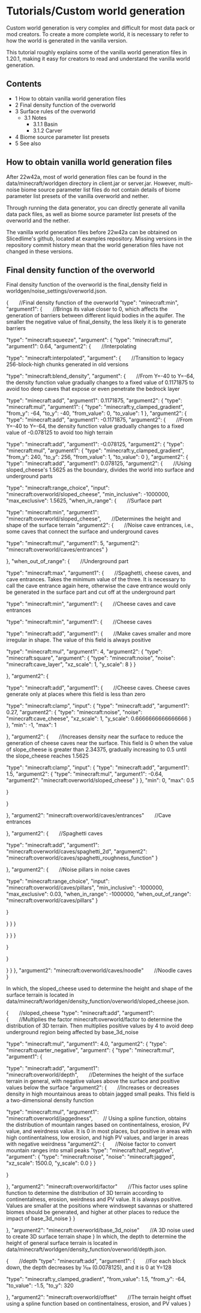 # Tutorials/Custom world generation
Custom world generation is very complex and difficult for most data pack or mod creators. To create a more complete world, it is necessary to refer to how the world is generated in the vanilla version.

This tutorial roughly explains some of the vanilla world generation files in 1.20.1, making it easy for creators to read and understand the vanilla world generation.

## Contents
- 1 How to obtain vanilla world generation files
- 2 Final density function of the overworld
- 3 Surface rules of the overworld
	- 3.1 Notes
		- 3.1.1 Basin
		- 3.1.2 Carver
- 4 Biome source parameter list presets
- 5 See also

## How to obtain vanilla world generation files
After 22w42a, most of world generation files can be found in the data/minecraft/worldgen directory in client.jar or server.jar. However, multi-noise biome source parameter list files do not contain details of biome parameter list presets of the vanilla overworld and nether.

Through running the data generator, you can directly generate all vanilla data pack files, as well as biome source parameter list presets of the overworld and the nether.

The vanilla world generation files before 22w42a can be obtained on Slicedlime's github, located at examples repository. Missing versions in the repository commit history mean that the world generation files have not changed in these versions.

## Final density function of the overworld
Final density function of the overworld is the final_density field in worldgen/noise_settings/overworld.json.

{  //Final density function of the overworld
"type": "minecraft:min",
"argument1":
{  //Brings its value closer to 0, which affects the generation of barriers between different liquid bodies in the aquifer. The smaller the negative value of final_density, the less likely it is to generate barriers

"type": "minecraft:squeeze",
"argument": {
"type": "minecraft:mul",
"argument1": 0.64,
"argument2":
{  //Interpolating

"type": "minecraft:interpolated",
"argument":
{  //Transition to legacy 256-block-high chunks generated in old versions

"type": "minecraft:blend_density",
"argument":
{  //From Y=-40 to Y=-64, the density function value gradually changes to a fixed value of 0.1171875 to avoid too deep caves that expose or even penetrate the bedrock layer

"type": "minecraft:add",
"argument1": 0.1171875,
"argument2": {
"type": "minecraft:mul",
"argument1": {
"type": "minecraft:y_clamped_gradient",
"from_y": -64,
"to_y": -40,
"from_value": 0,
"to_value": 1
},
"argument2": {
"type": "minecraft:add",
"argument1": -0.1171875,
"argument2":
{  //From Y=-40 to Y=-64, the density function value gradually changes to a fixed value of -0.078125 to avoid too high terrain

"type": "minecraft:add",
"argument1": -0.078125,
"argument2": {
"type": "minecraft:mul",
"argument1": {
"type": "minecraft:y_clamped_gradient",
"from_y": 240,
"to_y": 256,
"from_value": 1,
"to_value": 0
},
"argument2": {
"type": "minecraft:add",
"argument1": 0.078125,
"argument2":
{  //Using sloped_cheese's 1.5625 as the boundary, divides the world into surface and underground parts

"type": "minecraft:range_choice",
"input": "minecraft:overworld/sloped_cheese",
"min_inclusive": -1000000,
"max_exclusive": 1.5625,
"when_in_range":
{  //Surface part

"type": "minecraft:min",
"argument1": "minecraft:overworld/sloped_cheese",  //Determines the height and shape of the surface terrain
"argument2":
{  //Noise cave entrances, i.e., some caves that connect the surface and underground caves

"type": "minecraft:mul",
"argument1": 5,
"argument2": "minecraft:overworld/caves/entrances"
}

},
"when_out_of_range":
{  //Underground part

"type": "minecraft:max",
"argument1":
{  //Spaghetti, cheese caves, and cave entrances. Takes the minimum value of the three. It is necessary to call the cave entrance again here, otherwise the cave entrance would only be generated in the surface part and cut off at the underground part

"type": "minecraft:min",
"argument1":
{  //Cheese caves and cave entrances

"type": "minecraft:min",
"argument1":
{  //Cheese caves

"type": "minecraft:add",
"argument1":
{  //Make caves smaller and more irregular in shape. The value of this field is always positive

"type": "minecraft:mul",
"argument1": 4,
"argument2": {
"type": "minecraft:square",
"argument": {
"type": "minecraft:noise",
"noise": "minecraft:cave_layer",
"xz_scale": 1,
"y_scale": 8
}
}

},
"argument2":
{

"type": "minecraft:add",
"argument1":
{  //Cheese caves. Cheese caves generate only at places where this field is less than zero

"type": "minecraft:clamp",
"input": {
"type": "minecraft:add",
"argument1": 0.27,
"argument2": {
"type": "minecraft:noise",
"noise": "minecraft:cave_cheese",
"xz_scale": 1,
"y_scale": 0.6666666666666666
}
},
"min": -1,
"max": 1

},
"argument2":
{  //Increases density near the surface to reduce the generation of cheese caves near the surface. This field is 0 when the value of slope_cheese is greater than 2.34375, gradually increasing to 0.5 until the slope_cheese reaches 1.5625

"type": "minecraft:clamp",
"input": {
"type": "minecraft:add",
"argument1": 1.5,
"argument2": {
"type": "minecraft:mul",
"argument1": -0.64,
"argument2": "minecraft:overworld/sloped_cheese"
}
},
"min": 0,
"max": 0.5

}

}

},
"argument2": "minecraft:overworld/caves/entrances"  //Cave entrances

},
"argument2":
{  //Spaghetti caves

"type": "minecraft:add",
"argument1": "minecraft:overworld/caves/spaghetti_2d",
"argument2": "minecraft:overworld/caves/spaghetti_roughness_function"
}

},
"argument2":
{  //Noise pillars in noise caves

"type": "minecraft:range_choice",
"input": "minecraft:overworld/caves/pillars",
"min_inclusive": -1000000,
"max_exclusive": 0.03,
"when_in_range": -1000000,
"when_out_of_range": "minecraft:overworld/caves/pillars"
}

}

}
}
}

}
}
}

}

}

}
}
},
"argument2": "minecraft:overworld/caves/noodle"  //Noodle caves
}

In which, the sloped_cheese used to determine the height and shape of the surface terrain is located in data/minecraft/worldgen/density_function/overworld/sloped_cheese.json.

{  //sloped_cheese
"type": "minecraft:add",
"argument1":
{  //Multiplies the factor minecraft:overworld/factor to determine the distribution of 3D terrain. Then multiplies positive values by 4 to avoid deep underground region being affected by base_3d_noise

"type": "minecraft:mul",
"argument1": 4.0,
"argument2": {
"type": "minecraft:quarter_negative",
"argument": {
"type": "minecraft:mul",
"argument1":
{

"type": "minecraft:add",
"argument1": "minecraft:overworld/depth",  //Determines the height of the surface terrain in general, with negative values above the surface and positive values below the surface
"argument2":
{  //Increases or decreases density in high mountainous areas to obtain jagged small peaks. This field is a two-dimensional density function

"type": "minecraft:mul",
"argument1": "minecraft:overworld/jaggedness",  // Using a spline function, obtains the distribution of mountain ranges based on continentalness, erosion, PV value, and weirdness value. It is 0 in most places, but positive in areas with high continentalness, low erosion, and high PV values, and larger in areas with negative weirdness
"argument2": {  //Noise factor to convert mountain ranges into small peaks
"type": "minecraft:half_negative",
"argument": {
"type": "minecraft:noise",
"noise": "minecraft:jagged",
"xz_scale": 1500.0,
"y_scale": 0.0
}
}

}

},
"argument2": "minecraft:overworld/factor"  //This factor uses spline function to determine the distribution of 3D terrain according to continentalness, erosion, weirdness and PV value. It is always positive. Values are smaller at the positions where windswept savannas or shattered biomes should be generated, and higher at other places to reduce the impact of base_3d_noise
}
}

},
"argument2": "minecraft:overworld/base_3d_noise"  //A 3D noise used to create 3D surface terrain shape
}
In which, the depth to determine the height of general surface terrain is located in data/minecraft/worldgen/density_function/overworld/depth.json.

{  //depth
"type": "minecraft:add",
"argument1":
{  //For each block down, the depth decreases by 1⁄128 (0.0078125), and it is 0 at Y=128

"type": "minecraft:y_clamped_gradient",
"from_value": 1.5,
"from_y": -64,
"to_value": -1.5,
"to_y": 320

},
"argument2": "minecraft:overworld/offset"  //The terrain height offset using a spline function based on continentalness, erosion, and PV values
}
